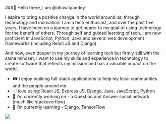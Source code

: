 ###👋 Hello there, I am @dhavalpandey

I aspire to bring a positive change in the world around us: through technology and innovation. I am a tech enthusiast, and over the past five years, I have been on a journey to get nearer to my goal of using technology for the benefit of others. Through self and guided learning of tech, I am now proficient in JavaScript, Python, Java and several web development frameworks (including React JS and Django).

And now, even deeper in my journey of learning tech but firmly still with the same mindset, I want to use my skills and experience in technology to create software that reflects my mission and has a valuable impact on the world.

- 🛤 I enjoy building full-stack applications to help my local communities and the people around me.
- 💡I love using: React JS, Express JS, Django, Java, JavaScript, Python
- 🔭 I’m currently working on - a Question and Answer social network (much like stackoverflow)
- 🌱 I’m currently learning - Django, TensorFlow

![](https://komarev.com/ghpvc/?username=dhavalpandey&color=brightgreen&style=for-the-badge)
